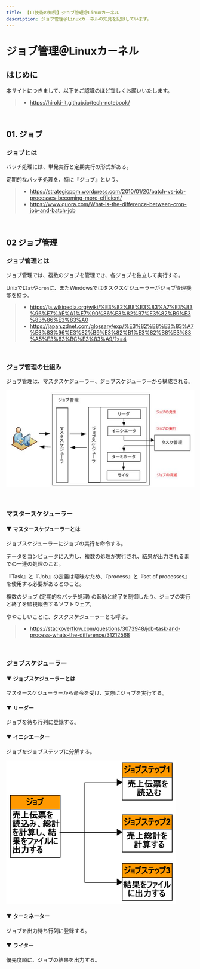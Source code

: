 ```yaml
---
title: 【IT技術の知見】ジョブ管理＠Linuxカーネル
description: ジョブ管理＠Linuxカーネルの知見を記録しています。
---
```


# ジョブ管理＠Linuxカーネル

## はじめに

本サイトにつきまして、以下をご認識のほど宜しくお願いいたします。

> - https://hiroki-it.github.io/tech-notebook/

<br>

## 01. ジョブ

### ジョブとは

バッチ処理には、単発実行と定期実行の形式がある。

定期的なバッチ処理を、特に『ジョブ』という。

> - https://strategicppm.wordpress.com/2010/01/20/batch-vs-job-processes-becoming-more-efficient/
> - https://www.quora.com/What-is-the-difference-between-cron-job-and-batch-job

<br>

## 02 ジョブ管理

### ジョブ管理とは

ジョブ管理では、複数のジョブを管理でき、各ジョブを独立して実行する。

Unixでは`at`や`cron`に、またWindowsではタスクスケジューラーがジョブ管理機能を持つ。

> - https://ja.wikipedia.org/wiki/%E3%82%B8%E3%83%A7%E3%83%96%E7%AE%A1%E7%90%86%E3%82%B7%E3%82%B9%E3%83%86%E3%83%A0
> - https://japan.zdnet.com/glossary/exp/%E3%82%B8%E3%83%A7%E3%83%96%E3%82%B9%E3%82%B1%E3%82%B8%E3%83%A5%E3%83%BC%E3%83%A9/?s=4

<br>

### ジョブ管理の仕組み

ジョブ管理は、マスタスケジューラー、ジョブスケジューラーから構成される。

![ジョブ管理とタスク管理の概要](https://raw.githubusercontent.com/hiroki-it/tech-notebook-images/master/images/ジョブ管理とタスク管理の概要.jpg)

<br>

### マスタースケジューラー

#### ▼ マスタースケジューラーとは

ジョブスケジューラーにジョブの実行を命令する。

データをコンピュータに入力し、複数の処理が実行され、結果が出力されるまでの一連の処理のこと。

『Task』と『Job』の定義は曖昧なため、『process』と『set of processes』を使用する必要があるとのこと。

複数のジョブ (定期的なバッチ処理) の起動と終了を制御したり、ジョブの実行と終了を監視報告するソフトウェア。

ややこしいことに、タスクスケジューラーとも呼ぶ。

> - https://stackoverflow.com/questions/3073948/job-task-and-process-whats-the-difference/31212568

<br>

### ジョブスケジューラー

#### ▼ ジョブスケジューラーとは

マスタースケジューラーから命令を受け、実際にジョブを実行する。

#### ▼ リーダー

ジョブを待ち行列に登録する。

#### ▼ イニシエーター

ジョブをジョブステップに分解する。

![ジョブからジョブステップへの分解](https://raw.githubusercontent.com/hiroki-it/tech-notebook-images/master/images/ジョブからジョブステップへの分解.png)

#### ▼ ターミネーター

ジョブを出力待ち行列に登録する。

#### ▼ ライター

優先度順に、ジョブの結果を出力する。

<br>
